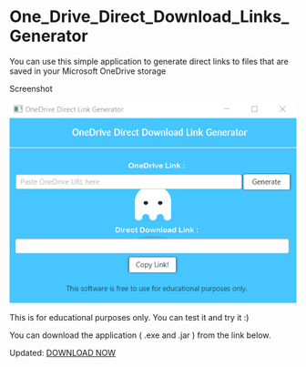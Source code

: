 # One_Drive_Direct_Download_Links_Generator
You can use this simple application to generate direct links to files  that are saved in your Microsoft OneDrive storage

Screenshot

![oneDrive](https://github.com/nchathura/OneDriveDirectDownloadLinksGenerator/blob/master/screenshot/onedrive%20direct%20link.PNG?raw=true)

This is for educational purposes only. You can test it and try it :)

You can download the application ( .exe and .jar ) from the link below.

Updated:
<a href="https://jia666-my.sharepoint.com/:u:/g/personal/skqyturni_xkx_me/EUeXpvctPrdFvzex3OvRRQ8BA_Mlw6QW4sY5lg2GcLK1rQ?download=1">DOWNLOAD NOW</a>

